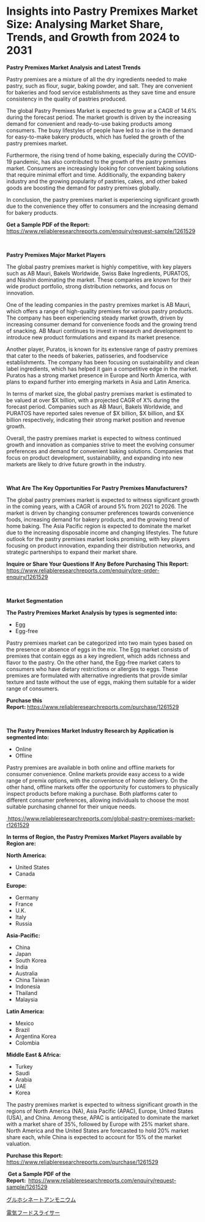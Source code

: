 <p><h1>Insights into Pastry Premixes Market Size: Analysing Market Share, Trends, and Growth from 2024 to 2031</h1></p><p><strong>Pastry Premixes Market Analysis and Latest Trends</strong></p>
<p><p>Pastry premixes are a mixture of all the dry ingredients needed to make pastry, such as flour, sugar, baking powder, and salt. They are convenient for bakeries and food service establishments as they save time and ensure consistency in the quality of pastries produced.</p><p>The global Pastry Premixes Market is expected to grow at a CAGR of 14.6% during the forecast period. The market growth is driven by the increasing demand for convenient and ready-to-use baking products among consumers. The busy lifestyles of people have led to a rise in the demand for easy-to-make bakery products, which has fueled the growth of the pastry premixes market.</p><p>Furthermore, the rising trend of home baking, especially during the COVID-19 pandemic, has also contributed to the growth of the pastry premixes market. Consumers are increasingly looking for convenient baking solutions that require minimal effort and time. Additionally, the expanding bakery industry and the growing popularity of pastries, cakes, and other baked goods are boosting the demand for pastry premixes globally.</p><p>In conclusion, the pastry premixes market is experiencing significant growth due to the convenience they offer to consumers and the increasing demand for bakery products.</p></p>
<p><strong>Get a Sample PDF of the Report:&nbsp;</strong> <a href="https://www.reliableresearchreports.com/enquiry/request-sample/1261529">https://www.reliableresearchreports.com/enquiry/request-sample/1261529</a></p>
<p>&nbsp;</p>
<p><strong>Pastry Premixes Major Market Players</strong></p>
<p><p>The global pastry premixes market is highly competitive, with key players such as AB Mauri, Bakels Worldwide, Swiss Bake Ingredients, PURATOS, and Nisshin dominating the market. These companies are known for their wide product portfolio, strong distribution networks, and focus on innovation.</p><p>One of the leading companies in the pastry premixes market is AB Mauri, which offers a range of high-quality premixes for various pastry products. The company has been experiencing steady market growth, driven by increasing consumer demand for convenience foods and the growing trend of snacking. AB Mauri continues to invest in research and development to introduce new product formulations and expand its market presence.</p><p>Another player, Puratos, is known for its extensive range of pastry premixes that cater to the needs of bakeries, patisseries, and foodservice establishments. The company has been focusing on sustainability and clean label ingredients, which has helped it gain a competitive edge in the market. Puratos has a strong market presence in Europe and North America, with plans to expand further into emerging markets in Asia and Latin America.</p><p>In terms of market size, the global pastry premixes market is estimated to be valued at over $X billion, with a projected CAGR of X% during the forecast period. Companies such as AB Mauri, Bakels Worldwide, and PURATOS have reported sales revenue of $X billion, $X billion, and $X billion respectively, indicating their strong market position and revenue growth.</p><p>Overall, the pastry premixes market is expected to witness continued growth and innovation as companies strive to meet the evolving consumer preferences and demand for convenient baking solutions. Companies that focus on product development, sustainability, and expanding into new markets are likely to drive future growth in the industry.</p></p>
<p>&nbsp;</p>
<p><strong>What Are The Key Opportunities For Pastry Premixes Manufacturers?</strong></p>
<p><p>The global pastry premixes market is expected to witness significant growth in the coming years, with a CAGR of around 5% from 2021 to 2026. The market is driven by changing consumer preferences towards convenience foods, increasing demand for bakery products, and the growing trend of home baking. The Asia Pacific region is expected to dominate the market due to the increasing disposable income and changing lifestyles. The future outlook for the pastry premixes market looks promising, with key players focusing on product innovation, expanding their distribution networks, and strategic partnerships to expand their market share.</p></p>
<p><strong>Inquire or Share Your Questions If Any Before Purchasing This Report:</strong> <a href="https://www.reliableresearchreports.com/enquiry/pre-order-enquiry/1261529">https://www.reliableresearchreports.com/enquiry/pre-order-enquiry/1261529</a></p>
<p>&nbsp;</p>
<p><strong>Market Segmentation</strong></p>
<p><strong>The Pastry Premixes Market Analysis by types is segmented into:</strong></p>
<p><ul><li>Egg</li><li>Egg-free</li></ul></p>
<p><p>Pastry premixes market can be categorized into two main types based on the presence or absence of eggs in the mix. The Egg market consists of premixes that contain eggs as a key ingredient, which adds richness and flavor to the pastry. On the other hand, the Egg-free market caters to consumers who have dietary restrictions or allergies to eggs. These premixes are formulated with alternative ingredients that provide similar texture and taste without the use of eggs, making them suitable for a wider range of consumers.</p></p>
<p><strong>Purchase this Report:&nbsp;</strong><a href="https://www.reliableresearchreports.com/purchase/1261529">https://www.reliableresearchreports.com/purchase/1261529</a></p>
<p>&nbsp;</p>
<p><strong>The Pastry Premixes Market Industry Research by Application is segmented into:</strong></p>
<p><ul><li>Online</li><li>Offline</li></ul></p>
<p><p>Pastry premixes are available in both online and offline markets for consumer convenience. Online markets provide easy access to a wide range of premix options, with the convenience of home delivery. On the other hand, offline markets offer the opportunity for customers to physically inspect products before making a purchase. Both platforms cater to different consumer preferences, allowing individuals to choose the most suitable purchasing channel for their unique needs.</p></p>
<p><a href="https://www.reliableresearchreports.com/global-pastry-premixes-market-r1261529">&nbsp;https://www.reliableresearchreports.com/global-pastry-premixes-market-r1261529</a></p>
<p><strong>In terms of Region, the Pastry Premixes Market Players available by Region are:</strong></p>
<p>
    <p> <strong> North America: </strong>
        <ul>
            <li>United States</li>
            <li>Canada</li>
        </ul>
        </p> 
    <p> <strong> Europe: </strong>
        <ul>
            <li>Germany</li>
            <li>France</li>
            <li>U.K.</li>
            <li>Italy</li>
            <li>Russia</li>
        </ul>
        </p> 
    <p> <strong> Asia-Pacific: </strong>
        <ul>
            <li>China</li>
            <li>Japan</li>
            <li>South Korea</li>
            <li>India</li>
            <li>Australia</li>
            <li>China Taiwan</li>
            <li>Indonesia</li>
            <li>Thailand</li>
            <li>Malaysia</li>
        </ul>
        </p> 
    <p> <strong> Latin America: </strong>
        <ul>
            <li>Mexico</li>
            <li>Brazil</li>
            <li>Argentina Korea</li>
            <li>Colombia</li>
        </ul>
        </p> 
    <p> <strong> Middle East & Africa: </strong>
        <ul>
            <li>Turkey</li>
            <li>Saudi</li>
            <li>Arabia</li>
            <li>UAE</li>
            <li>Korea</li>
        </ul>
    </p>
    </p>
<p><p>The pastry premixes market is expected to witness significant growth in the regions of North America (NA), Asia Pacific (APAC), Europe, United States (USA), and China. Among these, APAC is anticipated to dominate the market with a market share of 35%, followed by Europe with 25% market share. North America and the United States are forecasted to hold 20% market share each, while China is expected to account for 15% of the market valuation.</p></p>
<p><strong>Purchase this Report: </strong><a href="https://www.reliableresearchreports.com/purchase/1261529">https://www.reliableresearchreports.com/purchase/1261529</a></p>
<p>&nbsp;<strong>Get a Sample PDF of the Report:&nbsp;&nbsp;</strong><a href="https://www.reliableresearchreports.com/enquiry/request-sample/1261529">https://www.reliableresearchreports.com/enquiry/request-sample/1261529</a></p>
<p><strong></strong></p>
<p><p><a href="https://github.com/Sophiaard2003/Market-Research-Report-List-1/blob/main/449419419576.md">グルホシネートアンモニウム</a></p><p><a href="https://medium.com/@diegomoen2016/%E9%9B%BB%E5%8B%95%E3%83%95%E3%83%BC%E3%83%89%E3%82%B9%E3%83%A9%E3%82%A4%E3%82%B5%E3%83%BC%E5%B8%82%E5%A0%B4-%E7%AB%B6%E4%BA%89%E5%88%86%E6%9E%90-%E5%B8%82%E5%A0%B4%E5%8B%95%E5%90%91-2031%E5%B9%B4%E3%81%BE%E3%81%A7%E3%81%AE%E4%BA%88%E6%B8%AC-58390f6ff164">電気フードスライサー</a></p></p>